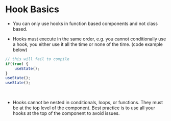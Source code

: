 # Hook Basics

* You can only use hooks in function based components and not class based.

* Hooks must execute in the same order, e.g. you cannot conditionally use a hook, you either use it all the time or none of the time. (code example below)
```javascript react
// this will fail to compile
if(true) {
    useState(); 
}
useState(); 
useState();
```
<br>

* Hooks cannot be nested in conditionals, loops, or functions. They must be at the top level of the component. Best practice is to use all your hooks at the top of the component to avoid issues.